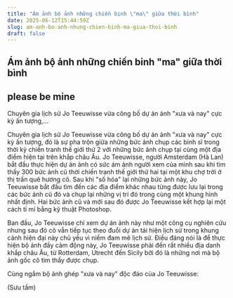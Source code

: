 ```yaml
---
title: "Ám ảnh bộ ảnh những chiến binh \"ma\" giữa thời bình"
date: 2025-06-12T15:44:59Z
slug: am-anh-bo-anh-nhung-chien-binh-ma-giua-thoi-binh
draft: false
---
```


## Ám ảnh bộ ảnh những chiến binh "ma" giữa thời bình

## please be mine

Chuyên gia lịch sử Jo Teeuwisse vừa công bố dự án ảnh "xưa và nay" cực kỳ ấn tượng,...

Chuyên gia lịch sử Jo Teeuwisse vừa công bố dự án ảnh "xưa và nay" cực kỳ ấn tượng, đó là sự pha trộn giữa những bức ảnh chụp các binh sĩ trong thời kỳ chiến tranh thế giới thứ 2 với những bức ảnh chụp tại cùng một địa điểm hiện tại trên khắp châu Âu.
Jo Teeuwisse, người Amsterdam (Hà Lan) bắt đầu thực hiện dự án ảnh có sức ám ảnh người xem của mình sau khi tìm thấy 300 bức ảnh cũ thời chiến tranh thế giới thứ hai tại một khu chợ trời ở thị trấn quê hương cô. Sau khi "số hóa" lại những bức ảnh này, Jo Teeuwisse bắt đầu tìm đến các địa điểm khác nhau từng được lưu lại trong các bức ảnh cũ đó và chụp lại những vị trí đó trong cùng một khung hình nhất định. Hai bức ảnh cũ và mới sau đó được Jo Teeuwisse kết hợp lại một cách tỉ mỉ bằng kỹ thuật Photoshop.

Ban đầu, Jo Teeuwisse chỉ xem dự án ảnh này như một công cụ nghiên cứu nhưng sau đó cô vẫn tiếp tục theo đuổi dự án tái hiện lịch sử trong khung cảnh hiện đại này chủ yếu vì niềm đam mê lịch sử. Điều đáng nói là để thực hiện bộ ảnh đầy cảm động này, Jo Teeuwisse phải  đến rất nhiều địa danh khắp châu Âu, từ Rotterdam, Utrecht đến Sicily bởi đó là những nơi mà bộ ảnh gốc cô tìm thấy được chụp.

Cùng ngắm bộ ảnh ghép "xưa và nay" độc đáo của Jo Teeuwisse:
 























(Sưu tầm)